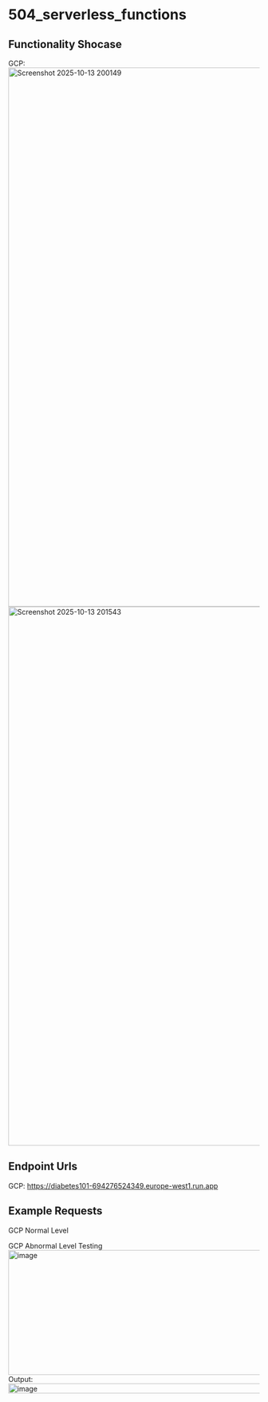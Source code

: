# 504_serverless_functions




## Functionality Shocase
GCP:
<img width="1919" height="1079" alt="Screenshot 2025-10-13 200149" src="https://github.com/user-attachments/assets/46db9957-8aa0-4942-b2b4-85afe7373eb4" />
<img width="1919" height="1079" alt="Screenshot 2025-10-13 201543" src="https://github.com/user-attachments/assets/2f2c221d-5028-4c96-bf65-7d1b728475ca" />

## Endpoint Urls
GCP: https://diabetes101-694276524349.europe-west1.run.app


## Example Requests

GCP Normal Level




GCP Abnormal Level Testing
<img width="1553" height="250" alt="image" src="https://github.com/user-attachments/assets/2d6bc452-3e0f-4907-a6f0-b32a60948834" />
Output:
<img width="513" height="20" alt="image" src="https://github.com/user-attachments/assets/8faac025-6aa2-4ad6-bc99-4867316f6623" />

